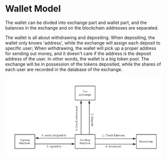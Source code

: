 # Wallet Model

The wallet can be divded into exchange part and wallet part, and the balances in the exchange and on the blockchain addresses are separated.

The wallet is all about withdrawing and depositing. When depositing, the wallet only knows 'address', while the exchange will assign each deposit to specific user; When withdrawing, the wallet will pick up a proper address for sending out money, and it doesn't care if the address is the deposit address of the user. In other words, the wallet is a big token pool. The exchange will be in possession of the tokens deposited, while the shares of each user are recorded in the database of the exchange.

![](/assets/wallet_model.jpg)



